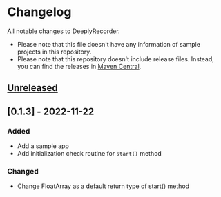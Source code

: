 # Changelog

All notable changes to DeeplyRecorder.

- Please note that this file doesn't have any information of sample projects in this repository.
- Please note that this repository doesn't include release files. Instead, you can find the releases in [Maven Central](https://central.sonatype.dev/namespace/com.deeplyinc.recorder).




## [Unreleased]



## [0.1.3] - 2022-11-22

### Added

- Add a sample app
- Add initialization check routine for `start()` method 

### Changed

- Change FloatArray as a default return type of start() method




[unreleased]: https://github.com/deeplyinc/listen-sdk-android/compare/v1.0.2...HEAD
[1.0.2]: https://github.com/deeplyinc/listen-sdk-android/releases/tag/v1.0.2